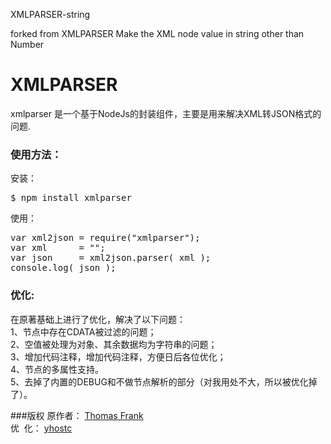 XMLPARSER-string

forked from XMLPARSER
Make the XML node value in string other than Number

XMLPARSER
========


xmlparser 是一个基于NodeJs的封装组件，主要是用来解决XML转JSON格式的问题.


### 使用方法：  
安装：  
<pre>
$ npm install xmlparser
</pre>

使用：  
<pre>
var xml2json = require("xmlparser");
var xml      = "<category><name><![CDATA[风景名胜;公园广场;城市广场]]></name></category>";
var json     = xml2json.parser( xml );
console.log( json );
</pre>

### 优化:
在原著基础上进行了优化，解决了以下问题：   
1、节点中存在CDATA被过滤的问题；  
2、空值被处理为对象、其余数据均为字符串的问题；    
3、增加代码注释，增加代码注释，方便日后各位优化；  
4、节点的多属性支持。   
5、去掉了内置的DEBUG和不做节点解析的部分（对我用处不大，所以被优化掉了）。  

###版权
原作者： [ Thomas Frank ](http://www.thomasfrank.se/xml_to_json.html)    
优  &nbsp;化： [ yhostc ]( http://yhostc.com )


